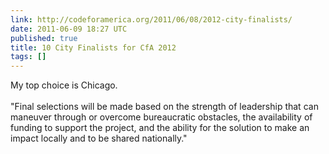 ```yaml
---
link: http://codeforamerica.org/2011/06/08/2012-city-finalists/
date: 2011-06-09 18:27 UTC
published: true
title: 10 City Finalists for CfA 2012
tags: []
---
```


My top choice is Chicago. <br><br>"Final selections will be made based on the strength of leadership that can maneuver through or overcome bureaucratic obstacles, the availability of funding to support the project, and the ability for the solution to make an impact locally and to be shared nationally."
